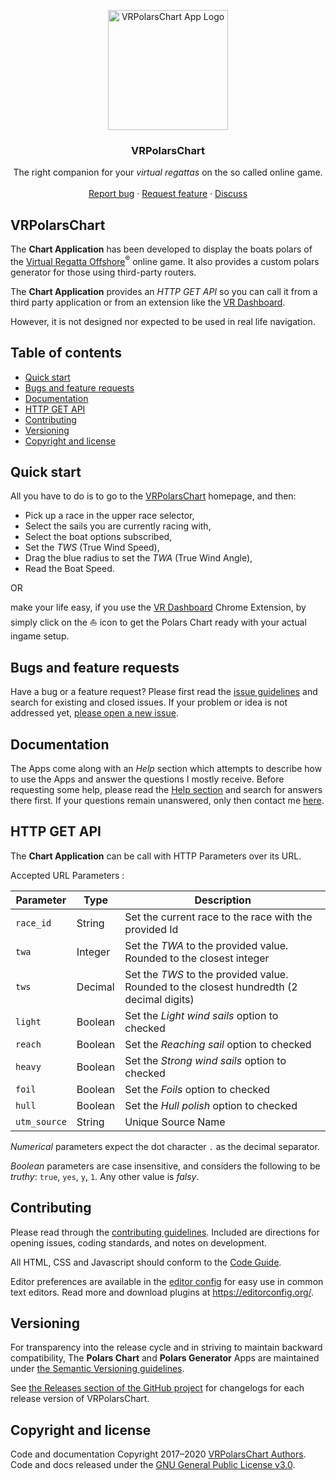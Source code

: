 <p align="center">
  <a href="http://toxcct.free.fr/polars/">
    <img src="favicon.png" alt="VRPolarsChart App Logo" width="192" height="192">
  </a>
</p>

<h3 align="center">VRPolarsChart</h3>

<p align="center">
  The right companion for your <em>virtual regattas</em> on the so called online game.
  <br>
  <br>
  <a href="https://github.com/toxcct/VRPolarsChart/issues/new?template=bug_report.md">Report bug</a>
  ·
  <a href="https://github.com/toxcct/VRPolarsChart/issues/new?template=feature_request.md">Request feature</a>
  ·
  <a href="http://toxcct.free.fr/polars/contact.php">Discuss</a>
</p>


## VRPolarsChart
The **Chart Application** has been developed to display the boats polars of the [Virtual Regatta Offshore](https://www.virtualregatta.com/)<sup>®</sup> online game.
It also provides a custom polars generator for those using third-party routers.


The **Chart Application** provides an _HTTP GET API_ so you can call it from a third party application or from an extension like the [VR Dashboard](https://chrome.google.com/webstore/detail/vr-dashboard/amknkhejaogpekncjekiaolgldbejjan).

However, it is not designed nor expected to be used in real life navigation.


## Table of contents
- [Quick start](#quick-start)
- [Bugs and feature requests](#bugs-and-feature-requests)
- [Documentation](#documentation)
- [HTTP GET API](#http-get-api)
- [Contributing](#contributing)
- [Versioning](#versioning)
- [Copyright and license](copyright-and-license)


## Quick start
All you have to do is to go to the [VRPolarsChart](http://toxcct.free.fr/polars/) homepage, and then:
- Pick up a race in the upper race selector,
- Select the sails you are currently racing with,
- Select the boat options subscribed,
- Set the _TWS_ (True Wind Speed),
- Drag the blue radius to set the _TWA_ (True Wind Angle),
- Read the Boat Speed.

OR

make your life easy, if you use the [VR Dashboard](https://chrome.google.com/webstore/detail/vr-dashboard/amknkhejaogpekncjekiaolgldbejjan) Chrome Extension, by simply click on the ⛵ icon to get the Polars Chart ready with your actual ingame setup.


## Bugs and feature requests
Have a bug or a feature request? Please first read the [issue guidelines](https://github.com/toxcct/VRPolarsChart/blob/main/.github/CONTRIBUTING.md#using-the-issue-tracker) and search for existing and closed issues. If your problem or idea is not addressed yet, [please open a new issue](https://github.com/toxcct/VRPolarsChart/issues/new).


## Documentation
The Apps come along with an _Help_ section which attempts to describe how to use the Apps and answer the questions I mostly receive.
Before requesting some help, please read the [Help section](http://toxcct.free.fr/polars/help/) and search for answers there first. If your questions remain unanswered, only then contact me [here](http://toxcct.free.fr/polars/contact.php).


## HTTP GET API
The **Chart Application** can be call with HTTP Parameters over its URL.

Accepted URL Parameters :

| Parameter    | Type    | Description                                                                              |
| ------------ | ------- | ---------------------------------------------------------------------------------------- |
| `race_id`    | String  | Set the current race to the race with the provided Id                                    |
| `twa`        | Integer | Set the _TWA_ to the provided value. Rounded to the closest integer                      |
| `tws`        | Decimal | Set the _TWS_ to the provided value. Rounded to the closest hundredth (2 decimal digits) |
| `light`      | Boolean | Set the _Light wind sails_ option to checked                                             |
| `reach`      | Boolean | Set the _Reaching sail_ option to checked                                                |
| `heavy`      | Boolean | Set the _Strong wind sails_ option to checked                                            |
| `foil`       | Boolean | Set the _Foils_ option to checked                                                        |
| `hull`       | Boolean | Set the _Hull polish_ option to checked                                                  |
| `utm_source` | String  | Unique Source Name                                                                       |

_Numerical_ parameters expect the dot character ` . ` as the decimal separator.

_Boolean_ parameters are case insensitive, and considers the following to be _truthy_: `true`, `yes`, `y`, `1`.
    Any other value is _falsy_.


## Contributing

Please read through the [contributing guidelines](https://github.com/toxcct/VRPolarsChart/blob/main/.github/CONTRIBUTING.md). Included are directions for opening issues, coding standards, and notes on development.

All HTML, CSS and Javascript should conform to the [Code Guide](https://github.com/toxcct/VRPolarsChart/blob/main/.github/CODE_GUIDE.md).

Editor preferences are available in the [editor config](https://github.com/toxcct/VRPolarsChart/blob/main/.editorconfig) for easy use in common text editors. Read more and download plugins at <https://editorconfig.org/>.


## Versioning

For transparency into the release cycle and in striving to maintain backward compatibility, The **Polars Chart** and **Polars Generator** Apps are maintained under [the Semantic Versioning guidelines](https://semver.org/).

See [the Releases section of the GitHub project](https://github.com/toxcct/VRPolarsChart/releases) for changelogs for each release version of VRPolarsChart.


## Copyright and license

Code and documentation Copyright 2017–2020 [VRPolarsChart Authors](https://github.com/toxcct/VRPolarsChart/graphs/contributors).
Code and docs released under the [GNU General Public License v3.0](https://github.com/toxcct/VRPolarsChart/blob/main/LICENSE).